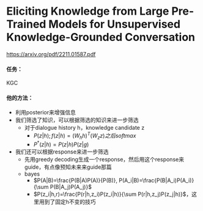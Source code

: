 # Eliciting Knowledge from Large Pre-Trained Models for Unsupervised Knowledge-Grounded Conversation

https://arxiv.org/pdf/2211.01587.pdf

#### 任务：

KGC

#### 他的方法：

* 利用posterior来增强信息
* 我们筛选了知识，可以根据筛选的知识来进一步筛选
  * 对于dialogue history h，knowledge candidate z
    * $P(z|h); f(z|h)=(W_hh)^T(W_zz)之后softmax$
    * $P^*(z|h)=P(z|h)P(z|g)$
* 我们还可以根据response来进一步筛选
  * 先用greedy decoding生成一个response，然后用这个response来guide，有点像预知未来来guide那篇
  * bayes
    * $P(A|B)=\frac{P(B|A)P(A)}{P(B)}, P(A_i|B)=\frac{P(B|A_i)P(A_i)}{\sum P(B|A_j)P(A_j)}$
    * $P(z_i|h,r)=\frac{P(r|h,z_i)P(z_i|h)}{\sum P(r|h,z_j)P(z_j|h)}$，这里用到了固定h不变的技巧


